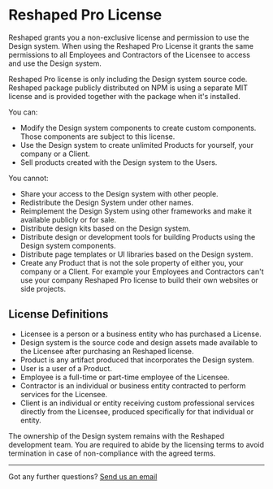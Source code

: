 # Reshaped Pro License

Reshaped grants you a non-exclusive license and permission to use the Design system.
When using the Reshaped Pro License it grants the same permissions to all Employees and Contractors of the Licensee to access and use the Design system.

Reshaped Pro license is only including the Design system source code.
Reshaped package publicly distributed on NPM is using a separate MIT license and is provided together with the package when it's installed.

You can:

- Modify the Design system components to create custom components. Those components are subject to this license.
- Use the Design system to create unlimited Products for yourself, your company or a Client.
- Sell products created with the Design system to the Users.

You cannot:

- Share your access to the Design system with other people.
- Redistribute the Design System under other names.
- Reimplement the Design System using other frameworks and make it available publicly or for sale.
- Distribute design kits based on the Design system.
- Distribute design or development tools for building Products using the Design system components.
- Distribute page templates or UI libraries based on the Design system.
- Create any Product that is not the sole property of either you, your company or a Client. For example your Employees and Contractors can't use your company Reshaped Pro license to build their own websites or side projects.

## License Definitions

- Licensee is a person or a business entity who has purchased a License.
- Design system is the source code and design assets made available to the Licensee after purchasing an Reshaped license.
- Product is any artifact produced that incorporates the Design system.
- User is a user of a Product.
- Employee is a full-time or part-time employee of the Licensee.
- Contractor is an individual or business entity contracted to perform services for the Licensee.
- Client is an individual or entity receiving custom professional services directly from the Licensee, produced specifically for that individual or entity.

The ownership of the Design system remains with the Reshaped development team.
You are required to abide by the licensing terms to avoid termination in case of non-compliance with the agreed terms.

---

Got any further questions? [Send us an email](mailto:hello@reshaped.so)
